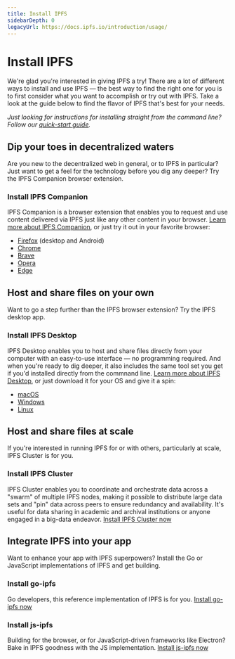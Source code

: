 ```yaml
---
title: Install IPFS
sidebarDepth: 0
legacyUrl: https://docs.ipfs.io/introduction/usage/
---
```


# Install IPFS

We're glad you're interested in giving IPFS a try! There are a lot of different ways to install and use IPFS — the best way to find the right one for you is to first consider what you want to accomplish or try out with IPFS. Take a look at the guide below to find the flavor of IPFS that's best for your needs.

_Just looking for instructions for installing straight from the command line? Follow our [quick-start guide](/how-to/command-line-quick-start)._

## Dip your toes in decentralized waters

Are you new to the decentralized web in general, or to IPFS in particular? Just want to get a feel for the technology before you dig any deeper? Try the IPFS Companion browser extension.

### Install IPFS Companion

IPFS Companion is a browser extension that enables you to request and use content delivered via IPFS just like any other content in your browser. [Learn more about IPFS Companion](https://github.com/ipfs-shipyard/ipfs-companion), or just try it out in your favorite browser:

- [Firefox](https://addons.mozilla.org/firefox/addon/ipfs-companion/) (desktop and Android)
- [Chrome](https://chrome.google.com/webstore/detail/ipfs-companion/nibjojkomfdiaoajekhjakgkdhaomnch)
- [Brave](https://chrome.google.com/webstore/detail/ipfs-companion/nibjojkomfdiaoajekhjakgkdhaomnch)
- [Opera](https://chrome.google.com/webstore/detail/ipfs-companion/nibjojkomfdiaoajekhjakgkdhaomnch)
- [Edge](https://chrome.google.com/webstore/detail/ipfs-companion/nibjojkomfdiaoajekhjakgkdhaomnch)

## Host and share files on your own

Want to go a step further than the IPFS browser extension? Try the IPFS desktop app.

### Install IPFS Desktop

IPFS Desktop enables you to host and share files directly from your computer with an easy-to-use interface — no programming required. And when you're ready to dig deeper, it also includes the same tool set you get if you'd installed directly from the commnand line. [Learn more about IPFS Desktop](https://github.com/ipfs-shipyard/ipfs-desktop), or just download it for your OS and give it a spin:

- [macOS](https://github.com/ipfs-shipyard/ipfs-desktop/releases/download/v0.9.7/ipfs-desktop-0.9.7.dmg)
- [Windows](https://github.com/ipfs-shipyard/ipfs-desktop/releases/download/v0.9.7/ipfs-desktop-setup-0.9.7.exe)
- [Linux](https://github.com/ipfs-shipyard/ipfs-desktop/releases/download/v0.9.7/ipfs-desktop-0.9.7-linux-x86_64.AppImage)

## Host and share files at scale

If you're interested in running IPFS for or with others, particularly at scale, IPFS Cluster is for you.

### Install IPFS Cluster

IPFS Cluster enables you to coordinate and orchestrate data across a "swarm" of multiple IPFS nodes, making it possible to distribute large data sets and "pin" data across peers to ensure redundancy and availability. It's useful for data sharing in academic and archival institutions or anyone engaged in a big-data endeavor. [Install IPFS Cluster now](https://cluster.ipfs.io/)

## Integrate IPFS into your app

Want to enhance your app with IPFS superpowers? Install the Go or JavaScript implementations of IPFS and get building.

### Install go-ipfs

Go developers, this reference implementation of IPFS is for you. [Install go-ipfs now](https://dist.ipfs.io/#go-ipfs)

### Install js-ipfs

Building for the browser, or for JavaScript-driven frameworks like Electron? Bake in IPFS goodness with the JS implementation. [Install js-ipfs now](https://www.npmjs.com/package/ipfs)

<LegacyCallout />
